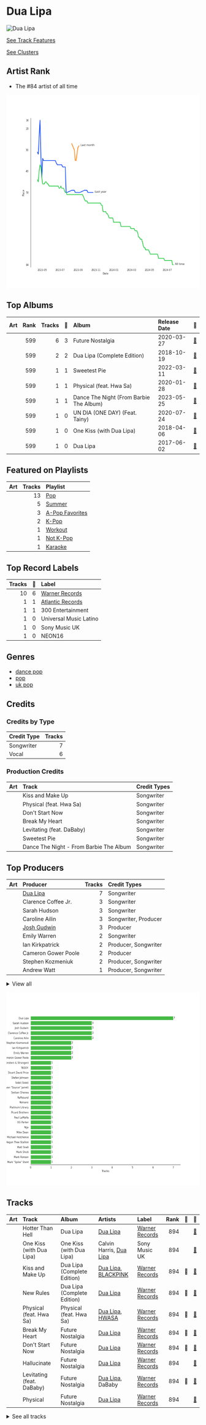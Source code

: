 
# Dua Lipa


<img src="https://i.scdn.co/image/ab6761610000e5eb0c68f6c95232e716f0abee8d" alt="Dua Lipa" width="100" />

[See Track Features](audio_features.md)

[See Clusters](clusters/overview.md)

## Artist Rank
- The #84 artist of all time

![Rank of Dua Lipa over time](../../images/artists/dua_lipa/rank_time_series.png)
## Top Albums



| Art | Rank | Tracks | 💚 | Album | Release Date | 🔗 |
|:---|---:|---:|---:|:---|:---|:---|
| <img src="https://i.scdn.co/image/ab67616d0000b2732172b607853fa89cefa2beb4" alt="" width="50" /> | 599 | 6 | 3 | Future Nostalgia | 2020-03-27 | [🔗](https://open.spotify.com/album/5lKlFlReHOLShQKyRv6AL9) |
| <img src="https://i.scdn.co/image/ab67616d0000b273ae395b47b186c2bc8c458e0f" alt="" width="50" /> | 599 | 2 | 2 | Dua Lipa (Complete Edition) | 2018-10-19 | [🔗](https://open.spotify.com/album/0obMz8EHnr3dg6NCUK4xWp) |
| <img src="https://i.scdn.co/image/ab67616d0000b2731325a9351844f7806a8309c5" alt="" width="50" /> | 599 | 1 | 1 | Sweetest Pie | 2022-03-11 | [🔗](https://open.spotify.com/album/4qw41n8iWrdR70Ui3hYBPv) |
| <img src="https://i.scdn.co/image/ab67616d0000b27389fba37a3d30c462059917bd" alt="" width="50" /> | 599 | 1 | 1 | Physical (feat. Hwa Sa) | 2020-01-28 | [🔗](https://open.spotify.com/album/6apIJi4hf7U6cBOFwIqq1b) |
| <img src="https://i.scdn.co/image/ab67616d0000b2737dd3ba455ee3390cb55b0192" alt="" width="50" /> | 599 | 1 | 1 | Dance The Night (From Barbie The Album) | 2023-05-25 | [🔗](https://open.spotify.com/album/5cH7FqB7JD5q1tJXJ7FHYu) |
| <img src="https://i.scdn.co/image/ab67616d0000b273312bd86cc2db22fde885ee73" alt="" width="50" /> | 599 | 1 | 0 | UN DIA (ONE DAY) (Feat. Tainy) | 2020-07-24 | [🔗](https://open.spotify.com/album/6aqSlutLYNpzSsK4dV5jTr) |
| <img src="https://i.scdn.co/image/ab67616d0000b273d09f96d82310d4d77c14c108" alt="" width="50" /> | 599 | 1 | 0 | One Kiss (with Dua Lipa) | 2018-04-06 | [🔗](https://open.spotify.com/album/7GEzhoTiqcPYkOprWQu581) |
| <img src="https://i.scdn.co/image/ab67616d0000b273b627441824c5d0748c8cb077" alt="" width="50" /> | 599 | 1 | 0 | Dua Lipa | 2017-06-02 | [🔗](https://open.spotify.com/album/2vlhlrgMaXqcnhRqIEV9AP) |

## Featured on Playlists
| Art | Tracks | Playlist |
|:---|---:|:---|
| <img src="https://mosaic.scdn.co/640/ab67616d00001e0241aa6776dc15fbd71a2b4557ab67616d00001e029b9a3105ad4ffb91ad2e2798ab67616d00001e029dbb37516ff4b03244808e45ab67616d00001e02d6ec808748fa5b0c2d3a6618" alt="" width="50" /> | 13 | [Pop](../../playlists/pop/overview.md) |
| <img src="https://mosaic.scdn.co/640/ab67616d00001e0204878afb19613a94d37b29ceab67616d00001e021544041d0285585cc92c2709ab67616d00001e02570f746ccc2c75af070da1e0ab67616d00001e02d8cc2281fcd4519ca020926b" alt="" width="50" /> | 5 | [Summer](../../playlists/summer/overview.md) |
| <img src="https://mosaic.scdn.co/640/ab67616d00001e02022b4010e20659300f42c375ab67616d00001e02527d94ecf554774fc313bf48ab67616d00001e02c8b444df094279e70d0ed856ab67616d00001e02d0ec2db731952a7efabc6397" alt="" width="50" /> | 3 | [A-Pop Favorites](../../playlists/a-pop_favorites/overview.md) |
| <img src="https://mosaic.scdn.co/640/ab67616d00001e02505190077497c230422f2934ab67616d00001e027dd8f95320e8ef08aa121dfeab67616d00001e028164cd1a2e03b7ca2db9ff5eab67616d00001e02ff7c2dfd0ed9b2cf6bf9c818" alt="" width="50" /> | 2 | [K-Pop](../../playlists/k-pop/overview.md) |
| <img src="https://mosaic.scdn.co/640/ab67616d00001e026f248f7695eb544a3a1955c5ab67616d00001e027a393b04e8ced571618223e8ab67616d00001e028acb7bac073f378d59bf228eab67616d00001e02b3be3b970fc89a02f301c9da" alt="" width="50" /> | 1 | [Workout](../../playlists/workout/overview.md) |
| <img src="https://mosaic.scdn.co/640/ab67616d00001e023317fc12f8b9a9a0b8459766ab67616d00001e0263e0ddbb488d0eeec0e738fcab67616d00001e026564f1d8386a6993b4d5d759ab67616d00001e0284095737f6056e682666d6f9" alt="" width="50" /> | 1 | [Not K-Pop](../../playlists/not_k-pop/overview.md) |
| <img src="https://mosaic.scdn.co/640/ab67616d00001e022160c02bc56f192df0f4986bab67616d00001e027cdb143bd2e9906d39c5eb04ab67616d00001e02dc30583ba717007b00cceb25ab67616d00001e02df55e326ed144ab4f5cecf95" alt="" width="50" /> | 1 | [Karaoke](../../playlists/karaoke/overview.md) |

## Top Record Labels

| Tracks | 💚 | Label |
|---:|---:|:---|
| 10 | 6 | [Warner Records](../../labels/warner_records/overview.md) |
| 1 | 1 | [Atlantic Records](../../labels/atlantic_records/overview.md) |
| 1 | 1 | 300 Entertainment |
| 1 | 0 | Universal Music Latino |
| 1 | 0 | Sony Music UK |
| 1 | 0 | NEON16 |

## Genres

- [dance pop](../../genres/dance_pop/overview.md)
- [pop](../../genres/pop/overview.md)
- [uk pop](../../genres/uk_pop/overview.md)

## Credits

### Credits by Type

| Credit Type | Tracks |
|:---|---:|
| Songwriter | 7 |
| Vocal | 6 |

### Production Credits

| Art | Track | Credit Types |
|:---|:---|:---|
| <img src="https://i.scdn.co/image/ab67616d0000b273ae395b47b186c2bc8c458e0f" alt="" width="50" /> | Kiss and Make Up | Songwriter |
| <img src="https://i.scdn.co/image/ab67616d0000b27389fba37a3d30c462059917bd" alt="" width="50" /> | Physical (feat. Hwa Sa) | Songwriter |
| <img src="https://i.scdn.co/image/ab67616d0000b2732172b607853fa89cefa2beb4" alt="" width="50" /> | Don't Start Now | Songwriter |
| <img src="https://i.scdn.co/image/ab67616d0000b2732172b607853fa89cefa2beb4" alt="" width="50" /> | Break My Heart | Songwriter |
| <img src="https://i.scdn.co/image/ab67616d0000b2732172b607853fa89cefa2beb4" alt="" width="50" /> | Levitating (feat. DaBaby) | Songwriter |
| <img src="https://i.scdn.co/image/ab67616d0000b2731325a9351844f7806a8309c5" alt="" width="50" /> | Sweetest Pie | Songwriter |
| <img src="https://i.scdn.co/image/ab67616d0000b2737dd3ba455ee3390cb55b0192" alt="" width="50" /> | Dance The Night - From Barbie The Album | Songwriter |

## Top Producers

| Art | Producer | Tracks | Credit Types |
|:---|:---|---:|:---|
| <img src="https://i.scdn.co/image/ab6761610000e5eb0c68f6c95232e716f0abee8d" alt="" width="50" /> | [Dua Lipa](overview.md) | 7 | Songwriter |
| | Clarence Coffee Jr. | 3 | Songwriter |
| | Sarah Hudson | 3 | Songwriter |
| | Caroline Ailin | 3 | Songwriter, Producer |
| | [Josh Gudwin](../../producers/josh_gudwin/overview.md) | 3 | Producer |
| | Emily Warren | 2 | Songwriter |
| | Ian Kirkpatrick | 2 | Producer, Songwriter |
| | Cameron Gower Poole | 2 | Producer |
| | Stephen Kozmeniuk | 2 | Producer, Songwriter |
| | Andrew Watt | 1 | Producer, Songwriter |


<details>
<summary>View all</summary>

| Art | Producer | Tracks | Credit Types |
|:---|:---|---:|:---|
| | Michael Hutchence | 1 | Songwriter |
| <img src="https://i.scdn.co/image/ab6761610000e5eb0da5cd9354d458143258879a" alt="" width="50" /> | DaBaby | 1 | Songwriter |
| | Lorna Blackwood | 1 | Producer |
| | Andrew Farriss | 1 | Songwriter |
| <img src="https://i.scdn.co/image/ab6761610000e5eb105cc9628c315b29d299fbb4" alt="" width="50" /> | Mark Ronson | 1 | Producer, Songwriter |
| | Ruffsound | 1 | Songwriter |
| | Mike Dean | 1 | Producer |
| | [Serban Ghenea](../../producers/serban_ghenea/overview.md) | 1 | Producer |
| | KNY Factory | 1 | Songwriter |
| | Platinum Library | 1 | Producer |
| | Matt Snell | 1 | Producer |
| <img src="https://i.scdn.co/image/ab6761610000e5eb3bd9fe71c49b7940786b852f" alt="" width="50" /> | Megan Thee Stallion | 1 | Songwriter |
| | KOZ | 1 | Producer |
| | Jordan Johnson | 1 | Songwriter |
| | Mark Shick | 1 | Producer |
| | Stuart David Price | 1 | Producer |
| | Andrew Wyatt | 1 | Producer, Songwriter |
| | Drew Jurecka | 1 | Arranger, Producer |
| | Ali Tamposi | 1 | Songwriter |
| | The Monsters & Strangerz | 1 | Producer |
| | Shawn "Source" Jarrett | 1 | Producer |
| | [Mark "Spike" Stent](../../producers/mark__spike__stent/overview.md) | 1 | Producer |
| | Nija | 1 | Songwriter |
| | Brandon Bost | 1 | Producer |
| | Paul LaMalfa | 1 | Producer |
| | Billboard | 1 | Songwriter |
| | Jason Evigan | 1 | Songwriter |
| | OG Parker | 1 | Producer, Songwriter |
| | Stefan Johnson | 1 | Songwriter |
| | Picard Brothers | 1 | Producer |
| | Soké (Soké) | 1 | Songwriter |
| | Alex Venguer | 1 | Producer |
| | Chelcee Grimes | 1 | Songwriter |
| | Romano | 1 | Producer |
| | [TEDDY](../../producers/teddy/overview.md) | 1 | Songwriter |

</details>


![Bar chart of top 30 producers](../../images/artists/dua_lipa/producers.png)
## Tracks

| Art | Track | Album | Artists | Label | Rank | 💚 | 🔗 |
|:---|:---|:---|:---|:---|---:|:---|:---|
| <img src="https://i.scdn.co/image/ab67616d0000b273b627441824c5d0748c8cb077" alt="" width="50" /> | Hotter Than Hell | Dua Lipa | [Dua Lipa](overview.md) | [Warner Records](../../labels/warner_records) | 894 | | [🔗](https://open.spotify.com/track/7G8bmgKbwPQdwsGXC9QWcL) |
| <img src="https://i.scdn.co/image/ab67616d0000b273d09f96d82310d4d77c14c108" alt="" width="50" /> | One Kiss (with Dua Lipa) | One Kiss (with Dua Lipa) | Calvin Harris, [Dua Lipa](overview.md) | Sony Music UK | 894 | | [🔗](https://open.spotify.com/track/7ef4DlsgrMEH11cDZd32M6) |
| <img src="https://i.scdn.co/image/ab67616d0000b273ae395b47b186c2bc8c458e0f" alt="" width="50" /> | Kiss and Make Up | Dua Lipa (Complete Edition) | [Dua Lipa](overview.md), [BLACKPINK](../blackpink/overview.md) | [Warner Records](../../labels/warner_records) | 894 | 💚 | [🔗](https://open.spotify.com/track/7jr3iPu4O4bTCVwLMbdU2i) |
| <img src="https://i.scdn.co/image/ab67616d0000b273ae395b47b186c2bc8c458e0f" alt="" width="50" /> | New Rules | Dua Lipa (Complete Edition) | [Dua Lipa](overview.md) | [Warner Records](../../labels/warner_records) | 894 | 💚 | [🔗](https://open.spotify.com/track/43oK4OAWUsRZUDVeHtKI4U) |
| <img src="https://i.scdn.co/image/ab67616d0000b27389fba37a3d30c462059917bd" alt="" width="50" /> | Physical (feat. Hwa Sa) | Physical (feat. Hwa Sa) | [Dua Lipa](overview.md), [HWASA](../hwasa/overview.md) | [Warner Records](../../labels/warner_records) | 894 | 💚 | [🔗](https://open.spotify.com/track/23jEeXRyrjFbfs2Q8tBwdI) |
| <img src="https://i.scdn.co/image/ab67616d0000b2732172b607853fa89cefa2beb4" alt="" width="50" /> | Break My Heart | Future Nostalgia | [Dua Lipa](overview.md) | [Warner Records](../../labels/warner_records) | 894 | 💚 | [🔗](https://open.spotify.com/track/59CrwNtNqzOmODXRxwaknc) |
| <img src="https://i.scdn.co/image/ab67616d0000b2732172b607853fa89cefa2beb4" alt="" width="50" /> | Don't Start Now | Future Nostalgia | [Dua Lipa](overview.md) | [Warner Records](../../labels/warner_records) | 894 | 💚 | [🔗](https://open.spotify.com/track/1AVtceapuF36oZqI9gzp0o) |
| <img src="https://i.scdn.co/image/ab67616d0000b2732172b607853fa89cefa2beb4" alt="" width="50" /> | Hallucinate | Future Nostalgia | [Dua Lipa](overview.md) | [Warner Records](../../labels/warner_records) | 894 | | [🔗](https://open.spotify.com/track/2MUKw7zEirXqdZZ3xC4hOf) |
| <img src="https://i.scdn.co/image/ab67616d0000b2732172b607853fa89cefa2beb4" alt="" width="50" /> | Levitating (feat. DaBaby) | Future Nostalgia | [Dua Lipa](overview.md), DaBaby | [Warner Records](../../labels/warner_records) | 894 | 💚 | [🔗](https://open.spotify.com/track/5nujrmhLynf4yMoMtj8AQF) |
| <img src="https://i.scdn.co/image/ab67616d0000b2732172b607853fa89cefa2beb4" alt="" width="50" /> | Physical | Future Nostalgia | [Dua Lipa](overview.md) | [Warner Records](../../labels/warner_records) | 894 | | [🔗](https://open.spotify.com/track/7toYVidBIpAmM8Ife3LGrP) |


<details>
<summary>See all tracks</summary>

| Art | Track | Album | Artists | Label | Rank | 💚 | 🔗 |
|:---|:---|:---|:---|:---|---:|:---|:---|
| <img src="https://i.scdn.co/image/ab67616d0000b2732172b607853fa89cefa2beb4" alt="" width="50" /> | Pretty Please | Future Nostalgia | [Dua Lipa](overview.md) | [Warner Records](../../labels/warner_records) | 894 | | [🔗](https://open.spotify.com/track/5Pc594FhDA2Fa2prE75GT0) |
| <img src="https://i.scdn.co/image/ab67616d0000b273312bd86cc2db22fde885ee73" alt="" width="50" /> | UN DIA (ONE DAY) (Feat. Tainy) | UN DIA (ONE DAY) (Feat. Tainy) | J Balvin, [Dua Lipa](overview.md), Bad Bunny, Tainy | Universal Music Latino/ NEON16 | 894 | | [🔗](https://open.spotify.com/track/0EhpEsp4L0oRGM0vmeaN5e) |
| <img src="https://i.scdn.co/image/ab67616d0000b2731325a9351844f7806a8309c5" alt="" width="50" /> | Sweetest Pie | Sweetest Pie | Megan Thee Stallion, [Dua Lipa](overview.md) | 300 Entertainment | 894 | 💚 | [🔗](https://open.spotify.com/track/7mFj0LlWtEJaEigguaWqYh) |
| <img src="https://i.scdn.co/image/ab67616d0000b2737dd3ba455ee3390cb55b0192" alt="" width="50" /> | Dance The Night - From Barbie The Album | Dance The Night (From Barbie The Album) | [Dua Lipa](overview.md) | [Atlantic Records](../../labels/atlantic_records) | 894 | 💚 | [🔗](https://open.spotify.com/track/1vYXt7VSjH9JIM5oRRo7vA) |

</details>

